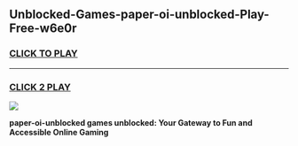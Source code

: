 
## Unblocked-Games-paper-oi-unblocked-Play-Free-w6e0r
<h3>
<a href="https://premium76.site?title=paper-oi-unblocked&ref=18A1">CLICK TO PLAY</a></h3>
<hr>

<h3>
<a href="https://premium76.site?title=paper-oi-unblocked&ref=18A1">CLICK 2 PLAY</a>
  
</h3>

<a href="https://premium76.site?title=paper-oi-unblocked&ref=18A1"><img src="https://clearcache.store/games.png"></a>


**paper-oi-unblocked games unblocked: Your Gateway to Fun and Accessible Online Gaming**
